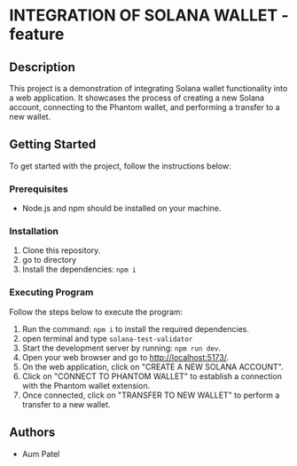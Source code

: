 # INTEGRATION OF SOLANA WALLET - feature

## Description
This project is a demonstration of integrating Solana wallet functionality into a web application. It showcases the process of creating a new Solana account, connecting to the Phantom wallet, and performing a transfer to a new wallet.

## Getting Started
To get started with the project, follow the instructions below:

### Prerequisites
- Node.js and npm should be installed on your machine.

### Installation
1. Clone this repository.
2. go to directory
3. Install the dependencies: `npm i`

### Executing Program
Follow the steps below to execute the program:

1. Run the command: `npm i` to install the required dependencies.
2. open terminal and type `solana-test-validator`
2. Start the development server by running: `npm run dev`.
3. Open your web browser and go to [http://localhost:5173/](http://localhost:5173/).
4. On the web application, click on "CREATE A NEW SOLANA ACCOUNT".
5. Click on "CONNECT TO PHANTOM WALLET" to establish a connection with the Phantom wallet extension.
6. Once connected, click on "TRANSFER TO NEW WALLET" to perform a transfer to a new wallet.

## Authors
- Aum Patel
